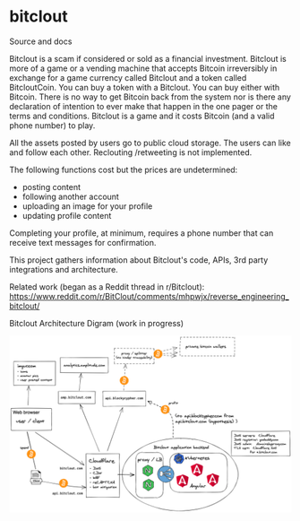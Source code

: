 # bitclout
Source and docs

Bitclout is a scam if considered or sold as a financial investment.  Bitclout is more of a game or a vending machine that accepts Bitcoin irreversibly in exchange for a game currency called Bitclout and a token called BitcloutCoin.  You can buy a token with a Bitclout.  You can buy either with Bitcoin.  There is no way to get Bitcoin back from the system nor is there any declaration of intention to ever make that happen in the one pager or the terms and conditions.  Bitclout is a game and it costs Bitcoin (and a valid phone number) to play.

All the assets posted by users go to public cloud storage.  The users can like and follow each other.  Reclouting /retweeting is not implemented.

The following functions cost but the prices are undetermined:
- posting content
- following another account
- uploading an image for your profile
- updating profile content


Completing your profile, at minimum, requires a phone number that can receive text messages for confirmation.

This project gathers information about Bitclout's code, APIs, 3rd party integrations and architecture.

Related work (began as a Reddit thread in r/Bitclout):
https://www.reddit.com/r/BitClout/comments/mhpwjx/reverse_engineering_bitclout/

Bitclout Architecture Digram (work in progress)

![Bitclout Architecture](bitclout-arch-diagram-2021-04-08.png)

